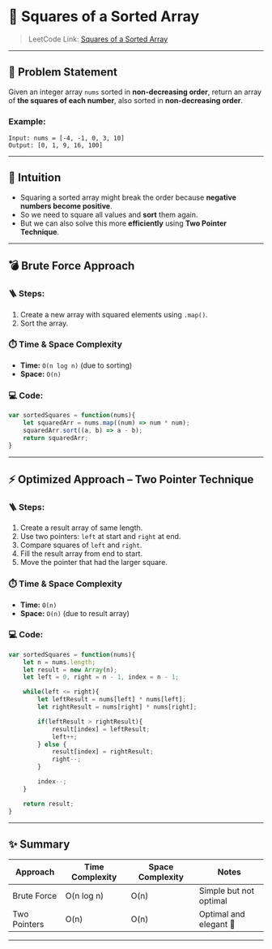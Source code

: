 

# 🔲 Squares of a Sorted Array

> LeetCode Link: [Squares of a Sorted Array](https://leetcode.com/problems/squares-of-a-sorted-array/)

---

## 🧠 Problem Statement

Given an integer array `nums` sorted in **non-decreasing order**, return an array of **the squares of each number**, also sorted in **non-decreasing order**.

### Example:
```
Input: nums = [-4, -1, 0, 3, 10]
Output: [0, 1, 9, 16, 100]
```

---

## 🧠 Intuition

- Squaring a sorted array might break the order because **negative numbers become positive**.
- So we need to square all values and **sort** them again.
- But we can also solve this more **efficiently** using **Two Pointer Technique**.

---

## 💣 Brute Force Approach

### 🪜 Steps:
1. Create a new array with squared elements using `.map()`.
2. Sort the array.

### ⏱️ Time & Space Complexity
- **Time:** `O(n log n)` (due to sorting)
- **Space:** `O(n)`

### 💻 Code:
```javascript
var sortedSquares = function(nums){
    let squaredArr = nums.map((num) => num * num);
    squaredArr.sort((a, b) => a - b);
    return squaredArr;
}
```

---

## ⚡ Optimized Approach – Two Pointer Technique

### 🪜 Steps:
1. Create a result array of same length.
2. Use two pointers: `left` at start and `right` at end.
3. Compare squares of `left` and `right`.
4. Fill the result array from end to start.
5. Move the pointer that had the larger square.

### ⏱️ Time & Space Complexity
- **Time:** `O(n)`
- **Space:** `O(n)` (due to result array)

### 💻 Code:
```javascript
var sortedSquares = function(nums){
    let n = nums.length;
    let result = new Array(n);
    let left = 0, right = n - 1, index = n - 1;

    while(left <= right){
        let leftResult = nums[left] * nums[left];
        let rightResult = nums[right] * nums[right];

        if(leftResult > rightResult){
            result[index] = leftResult;
            left++;
        } else {
            result[index] = rightResult;
            right--;
        }

        index--;
    }

    return result;
}
```

---

## ✨ Summary

| Approach      | Time Complexity | Space Complexity | Notes                    |
|---------------|------------------|------------------|---------------------------|
| Brute Force   | O(n log n)       | O(n)             | Simple but not optimal    |
| Two Pointers  | O(n)             | O(n)             | Optimal and elegant 💯    |

---
